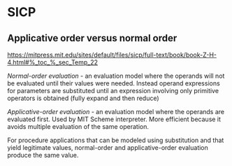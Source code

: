 # SICP

## Applicative order versus normal order
https://mitpress.mit.edu/sites/default/files/sicp/full-text/book/book-Z-H-4.html#%_toc_%_sec_Temp_22

_*Normal-order evaluation*_ - an evaluation model where the operands will not be evaluated until their values were needed. Instead  operand expressions for parameters are substituted until an expression involving only primitive operators is obtained (fully expand and then reduce)

_*Applicative-order evaluation*_ - an evaluation model where the operands are evaluated first. Used by MIT Scheme interpreter. More efficient because it avoids multiple evaluation of the same operation.

For procedure applications that can be modeled using substitution and that yield legitimate values, normal-order and applicative-order evaluation produce the same value.
